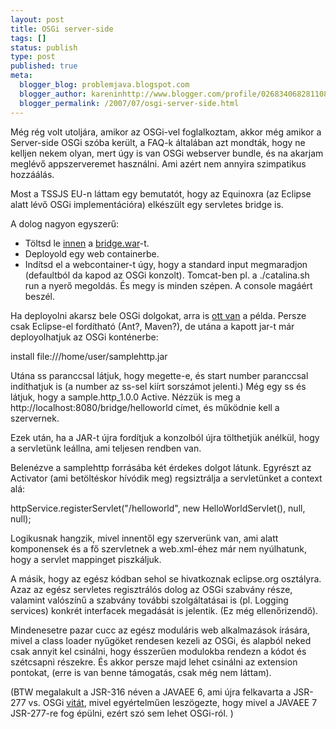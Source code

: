 ```yaml
---
layout: post
title: OSGi server-side
tags: []
status: publish
type: post
published: true
meta:
  blogger_blog: problemjava.blogspot.com
  blogger_author: kareninhttp://www.blogger.com/profile/02683406828110839343noreply@blogger.com
  blogger_permalink: /2007/07/osgi-server-side.html
---
```

Még rég volt utoljára, amikor az OSGi-vel foglalkoztam, akkor még amikor a
Server-side OSGi szóba került, a FAQ-k általában azt mondták, hogy ne kelljen
nekem olyan, mert úgy is van OSGi webserver bundle, és na akarjam meglévő
appszerveremet használni. Ami azért nem annyira szimpatikus hozzáálás.

  
Most a TSSJS EU-n láttam egy bemutatót, hogy az Equinoxra (az Eclipse alatt
lévő OSGi implementációra) elkészült egy servletes bridge is.

  
A dolog nagyon egyszerű:

  * Töltsd le [innen](http://www.eclipse.org/equinox/server/http_in_container.php) a [bridge.war](http://www.eclipse.org/equinox/server/downloads/bridge.war)-t.
  * Deployold egy web containerbe.
  * Indítsd el a webcontainer-t úgy, hogy a standard input megmaradjon (defaultból da kapod az OSGi konzolt). Tomcat-ben pl. a ./catalina.sh run a nyerő megoldás.
És megy is minden szépen. A console magáért beszél.

Ha deployolni akarsz bele OSGi dolgokat, arra is [ott
van](http://www.eclipse.org/equinox/server/downloads/sample-http.zip) a példa.
Persze csak Eclipse-el fordítható (Ant?, Maven?), de utána a kapott jar-t már
deployolhatjuk az OSGi konténerbe:

  
install file:///home/user/samplehttp.jar

  
Utána ss paranccsal látjuk, hogy megette-e, és start number paranccsal
indíthatjuk is (a number az ss-sel kiírt sorszámot jelenti.) Még egy ss és
látjuk, hogy a sample.http_1.0.0 Active. Nézzük is meg a
http://localhost:8080/bridge/helloworld címet, és működnie kell a szervernek.

  
Ezek után, ha a JAR-t újra fordítjuk a konzolból újra tölthetjük anélkül, hogy
a servletünk leállna, ami teljesen rendben van.

  
Belenézve a samplehttp forrásába két érdekes dolgot látunk. Egyrészt az
Activator (ami betöltéskor hívódik meg) regsiztrálja a servletünket a context
alá:

  
httpService.registerServlet("/helloworld", new HelloWorldServlet(), null,
null);

  
Logikusnak hangzik, mivel innentől egy szerverünk van, ami alatt komponensek
és a fő szervletnek a web.xml-éhez már nem nyúlhatunk, hogy a servlet
mappinget piszkáljuk.

  
A másik, hogy az egész kódban sehol se hivatkoznak eclipse.org osztályra. Azaz
az egész servletes regisztrálós dolog az OSGi szabvány része, valamint
valószínű a szabvány további szolgáltatásai is (pl. Logging services) konkrét
interfacek megadását is jelentik. (Ez még ellenőrizendő).

  
Mindenesetre pazar cucc az egész moduláris web alkalmazások írására, mivel a
class loader nyűgöket rendesen kezeli az OSGi, és alapból neked csak annyit
kel csinálni, hogy ésszerűen modulokba rendezn a kódot és szétcsapni részekre.
És akkor persze majd lehet csinálni az extension pontokat, (erre is van benne
támogatás, csak még nem láttam).

  
(BTW megalakult a JSR-316 néven a JAVAEE 6, ami újra felkavarta a JSR-277 vs.
OSGi [vitát](http://www.eclipsezone.com/eclipse/forums/t98330.rhtml), mivel
egyértelműen leszögezte, hogy mivel a JAVAEE 7 JSR-277-re fog épülni, ezért
szó sem lehet OSGi-ról. )

  

